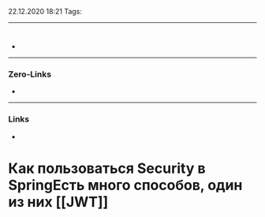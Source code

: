 22.12.2020  18:21
Tags: 
____

# 
-
____ 
### Zero-Links
-
____
### Links 
-
# Как пользоваться Security в SpringЕсть много способов, один из них [[JWT]] 